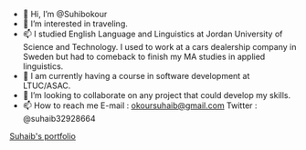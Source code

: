 - 👋 Hi, I’m @Suhibokour
- 👀 I’m interested in traveling.
- 📫 I studied English Language and Linguistics at Jordan University of Science and Technology. I used to work at a cars dealership company in Sweden but had to comeback to finish my MA studies in applied linguistics.
- 🌱 I am currently having a course in software development at LTUC/ASAC.
- 💞️ I’m looking to collaborate on any project that could develop my skills.
- 📫 How to reach me E-mail : okoursuhaib@gmail.com Twitter : @suhaib32928664

[Suhaib's portfolio](https://suhaib-okour-site.netlify.app/)

<!---
Suhaibokour/Suhaibokour is a ✨ special ✨ repository because its `README.md` (this file) appears on your GitHub profile.
You can click the Preview link to take a look at your changes.
--->

